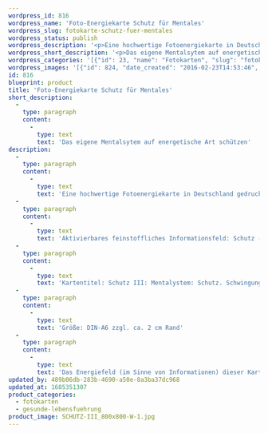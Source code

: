 ```yaml
---
wordpress_id: 816
wordpress_name: 'Foto-Energiekarte Schutz für Mentales'
wordpress_slug: fotokarte-schutz-fuer-mentales
wordpress_status: publish
wordpress_description: '<p>Eine hochwertige Fotoenergiekarte in Deutschland gedruckt und in Handarbeit laminiert.  Sie ist in Postkartengröße (DIN-A6) gut zu transportieren und kann auch auf den Körper aufgelegt werden.</p><p>Aktivierbares feinstoffliches Informationsfeld: Schutz - Mentalsystem – Selbstbestimmung: Feinstoffliche Impulse zur Selbststeuerung für den Schutz des Mentalsystems (Verstand, Gedanken, Lernvorgänge o.ä.. Die Gesamtheit dessen, was mit der Entstehung und Wahrnehmung mentaler Vorgänge zusammenhängt).</p><p>Kartentitel: Schutz III: Mentalystem: Schutz. Schwingung: Grün</p><p>Größe: DIN-A6 zzgl. ca. 2 cm Rand<br />Andere Formate sind individuell für Sie innerhalb weniger Tage herstellbar. Bitte kontaktieren Sie uns hierfür unter <a href="mailto:info@elvedenverlag.de">info@elvedenverlag.de</a>.</p><p><a href="https://my.feenbaum.de/anwendung-energiebilder-foto-laminiert/">Anwendungshinweise</a>      <a href="https://my.feenbaum.de/produktinformationen-fotokarten/">Produktinformationen</a></p><p>Das Energiefeld (im Sinne von Informationen) dieser Karte kann einfach über das bewusste Konzentrieren auf den für sich selbst erwünschten inneren Zustand aktiviert werden. Bitte beachten Sie, dass die Karten so programmiert sind, dass jeweils nur der Teil des Kartenenergiefeldes von Ihnen aktiviert wird, der stimmig für Sie ist. Unsere Energieartikel sind zur Unterstützung der Aktivierung von Selbststeuerungsimpulsen entwickelt.</p>'
wordpress_short_description: '<p>Das eigene Mentalsytem auf energetische Art schützen</p>'
wordpress_categories: '[{"id": 23, "name": "Fotokarten", "slug": "fotokarten"}, {"id": 38, "name": "Gesunde Lebensf\u00fchrung", "slug": "gesunde-lebensfuehrung"}]'
wordpress_images: '[{"id": 824, "date_created": "2016-02-23T14:53:46", "date_created_gmt": "2016-02-23T12:53:46", "date_modified": "2016-02-23T14:53:46", "date_modified_gmt": "2016-02-23T12:53:46", "src": "https://my.feenbaum.de/wp-content/uploads/2016/02/SCHUTZ-III_800x800-W-1.jpg", "name": "SCHUTZ-III_800x800-W", "alt": ""}]'
id: 816
blueprint: product
title: 'Foto-Energiekarte Schutz für Mentales'
short_description:
  -
    type: paragraph
    content:
      -
        type: text
        text: 'Das eigene Mentalsytem auf energetische Art schützen'
description:
  -
    type: paragraph
    content:
      -
        type: text
        text: 'Eine hochwertige Fotoenergiekarte in Deutschland gedruckt und in Handarbeit laminiert.  Sie ist in Postkartengröße (DIN-A6) gut zu transportieren und kann auch auf den Körper aufgelegt werden.'
  -
    type: paragraph
    content:
      -
        type: text
        text: 'Aktivierbares feinstoffliches Informationsfeld: Schutz - Mentalsystem – Selbstbestimmung: Feinstoffliche Impulse zur Selbststeuerung für den Schutz des Mentalsystems (Verstand, Gedanken, Lernvorgänge o.ä.. Die Gesamtheit dessen, was mit der Entstehung und Wahrnehmung mentaler Vorgänge zusammenhängt).'
  -
    type: paragraph
    content:
      -
        type: text
        text: 'Kartentitel: Schutz III: Mentalystem: Schutz. Schwingung: Grün'
  -
    type: paragraph
    content:
      -
        type: text
        text: 'Größe: DIN-A6 zzgl. ca. 2 cm Rand'
  -
    type: paragraph
    content:
      -
        type: text
        text: 'Das Energiefeld (im Sinne von Informationen) dieser Karte kann einfach über das bewusste Konzentrieren auf den für sich selbst erwünschten inneren Zustand aktiviert werden. Bitte beachten Sie, dass die Karten so programmiert sind, dass jeweils nur der Teil des Kartenenergiefeldes von Ihnen aktiviert wird, der stimmig für Sie ist. Unsere Energieartikel sind zur Unterstützung der Aktivierung von Selbststeuerungsimpulsen entwickelt.'
updated_by: 489b06db-283b-4690-a50e-8a3ba37dc968
updated_at: 1685351307
product_categories:
  - fotokarten
  - gesunde-lebensfuehrung
product_image: SCHUTZ-III_800x800-W-1.jpg
---
```

